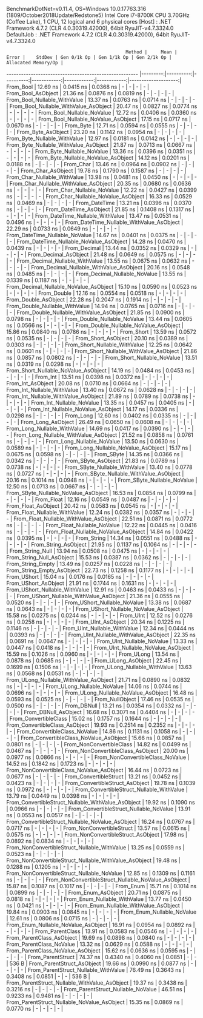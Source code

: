 
BenchmarkDotNet=v0.11.4, OS=Windows 10.0.17763.316 (1809/October2018Update/Redstone5)
Intel Core i7-8700K CPU 3.70GHz (Coffee Lake), 1 CPU, 12 logical and 6 physical cores
  [Host]     : .NET Framework 4.7.2 (CLR 4.0.30319.42000), 64bit RyuJIT-v4.7.3324.0
  DefaultJob : .NET Framework 4.7.2 (CLR 4.0.30319.42000), 64bit RyuJIT-v4.7.3324.0


                                                Method |     Mean |     Error |    StdDev | Gen 0/1k Op | Gen 1/1k Op | Gen 2/1k Op | Allocated Memory/Op |
------------------------------------------------------ |---------:|----------:|----------:|------------:|------------:|------------:|--------------------:|
                                             From_Bool | 12.69 ns | 0.0415 ns | 0.0368 ns |           - |           - |           - |                   - |
                                    From_Bool_AsObject | 21.36 ns | 0.0876 ns | 0.0819 ns |           - |           - |           - |                   - |
                          From_Bool_Nullable_WithValue | 13.37 ns | 0.0763 ns | 0.0714 ns |           - |           - |           - |                   - |
                 From_Bool_Nullable_WithValue_AsObject | 20.47 ns | 0.0827 ns | 0.0774 ns |           - |           - |           - |                   - |
                            From_Bool_Nullable_NoValue | 12.72 ns | 0.0406 ns | 0.0360 ns |           - |           - |           - |                   - |
                   From_Bool_Nullable_NoValue_AsObject | 17.15 ns | 0.0717 ns | 0.0670 ns |           - |           - |           - |                   - |
                                             From_Byte | 12.71 ns | 0.0594 ns | 0.0555 ns |           - |           - |           - |                   - |
                                    From_Byte_AsObject | 23.20 ns | 0.1142 ns | 0.0954 ns |           - |           - |           - |                   - |
                          From_Byte_Nullable_WithValue | 12.97 ns | 0.0181 ns | 0.0142 ns |           - |           - |           - |                   - |
                 From_Byte_Nullable_WithValue_AsObject | 21.87 ns | 0.0713 ns | 0.0667 ns |           - |           - |           - |                   - |
                            From_Byte_Nullable_NoValue | 13.36 ns | 0.0396 ns | 0.0351 ns |           - |           - |           - |                   - |
                   From_Byte_Nullable_NoValue_AsObject | 14.12 ns | 0.0201 ns | 0.0188 ns |           - |           - |           - |                   - |
                                             From_Char | 13.46 ns | 0.0964 ns | 0.0902 ns |           - |           - |           - |                   - |
                                    From_Char_AsObject | 19.78 ns | 0.1790 ns | 0.1587 ns |           - |           - |           - |                   - |
                          From_Char_Nullable_WithValue | 13.98 ns | 0.0481 ns | 0.0450 ns |           - |           - |           - |                   - |
                 From_Char_Nullable_WithValue_AsObject | 20.35 ns | 0.0680 ns | 0.0636 ns |           - |           - |           - |                   - |
                            From_Char_Nullable_NoValue | 12.22 ns | 0.0427 ns | 0.0399 ns |           - |           - |           - |                   - |
                   From_Char_Nullable_NoValue_AsObject | 16.33 ns | 0.0529 ns | 0.0469 ns |           - |           - |           - |                   - |
                                         From_DateTime | 13.21 ns | 0.0396 ns | 0.0370 ns |           - |           - |           - |                   - |
                                From_DateTime_AsObject | 21.85 ns | 0.1408 ns | 0.1317 ns |           - |           - |           - |                   - |
                      From_DateTime_Nullable_WithValue | 13.47 ns | 0.0531 ns | 0.0496 ns |           - |           - |           - |                   - |
             From_DateTime_Nullable_WithValue_AsObject | 22.29 ns | 0.0733 ns | 0.0649 ns |           - |           - |           - |                   - |
                        From_DateTime_Nullable_NoValue | 14.67 ns | 0.0401 ns | 0.0375 ns |           - |           - |           - |                   - |
               From_DateTime_Nullable_NoValue_AsObject | 14.28 ns | 0.0470 ns | 0.0439 ns |           - |           - |           - |                   - |
                                          From_Decimal | 13.44 ns | 0.0352 ns | 0.0329 ns |           - |           - |           - |                   - |
                                 From_Decimal_AsObject | 21.48 ns | 0.0649 ns | 0.0575 ns |           - |           - |           - |                   - |
                       From_Decimal_Nullable_WithValue | 13.55 ns | 0.0675 ns | 0.0632 ns |           - |           - |           - |                   - |
              From_Decimal_Nullable_WithValue_AsObject | 20.16 ns | 0.0548 ns | 0.0485 ns |           - |           - |           - |                   - |
                         From_Decimal_Nullable_NoValue | 13.55 ns | 0.1339 ns | 0.1187 ns |           - |           - |           - |                   - |
                From_Decimal_Nullable_NoValue_AsObject | 15.10 ns | 0.0590 ns | 0.0523 ns |           - |           - |           - |                   - |
                                           From_Double | 12.16 ns | 0.0554 ns | 0.0518 ns |           - |           - |           - |                   - |
                                  From_Double_AsObject | 22.28 ns | 0.2047 ns | 0.1914 ns |           - |           - |           - |                   - |
                        From_Double_Nullable_WithValue | 14.94 ns | 0.0765 ns | 0.0716 ns |           - |           - |           - |                   - |
               From_Double_Nullable_WithValue_AsObject | 21.85 ns | 0.0900 ns | 0.0798 ns |           - |           - |           - |                   - |
                          From_Double_Nullable_NoValue | 13.44 ns | 0.0605 ns | 0.0566 ns |           - |           - |           - |                   - |
                 From_Double_Nullable_NoValue_AsObject | 15.86 ns | 0.0840 ns | 0.0786 ns |           - |           - |           - |                   - |
                                            From_Short | 13.59 ns | 0.0572 ns | 0.0535 ns |           - |           - |           - |                   - |
                                   From_Short_AsObject | 20.10 ns | 0.0389 ns | 0.0303 ns |           - |           - |           - |                   - |
                         From_Short_Nullable_WithValue | 12.25 ns | 0.0642 ns | 0.0601 ns |           - |           - |           - |                   - |
                From_Short_Nullable_WithValue_AsObject | 21.86 ns | 0.0857 ns | 0.0802 ns |           - |           - |           - |                   - |
                           From_Short_Nullable_NoValue | 13.51 ns | 0.0319 ns | 0.0298 ns |           - |           - |           - |                   - |
                  From_Short_Nullable_NoValue_AsObject | 14.19 ns | 0.0484 ns | 0.0453 ns |           - |           - |           - |                   - |
                                              From_Int | 13.51 ns | 0.0398 ns | 0.0372 ns |           - |           - |           - |                   - |
                                     From_Int_AsObject | 20.08 ns | 0.0710 ns | 0.0664 ns |           - |           - |           - |                   - |
                           From_Int_Nullable_WithValue | 13.40 ns | 0.0672 ns | 0.0628 ns |           - |           - |           - |                   - |
                  From_Int_Nullable_WithValue_AsObject | 21.89 ns | 0.0789 ns | 0.0738 ns |           - |           - |           - |                   - |
                             From_Int_Nullable_NoValue | 13.35 ns | 0.0457 ns | 0.0405 ns |           - |           - |           - |                   - |
                    From_Int_Nullable_NoValue_AsObject | 14.17 ns | 0.0336 ns | 0.0298 ns |           - |           - |           - |                   - |
                                             From_Long | 12.60 ns | 0.0402 ns | 0.0335 ns |           - |           - |           - |                   - |
                                    From_Long_AsObject | 26.49 ns | 0.0650 ns | 0.0608 ns |           - |           - |           - |                   - |
                          From_Long_Nullable_WithValue | 14.69 ns | 0.0417 ns | 0.0390 ns |           - |           - |           - |                   - |
                 From_Long_Nullable_WithValue_AsObject | 21.52 ns | 0.0858 ns | 0.0761 ns |           - |           - |           - |                   - |
                            From_Long_Nullable_NoValue | 13.50 ns | 0.0630 ns | 0.0589 ns |           - |           - |           - |                   - |
                   From_Long_Nullable_NoValue_AsObject | 15.17 ns | 0.0675 ns | 0.0598 ns |           - |           - |           - |                   - |
                                            From_SByte | 14.35 ns | 0.0366 ns | 0.0342 ns |           - |           - |           - |                   - |
                                   From_SByte_AsObject | 21.83 ns | 0.0789 ns | 0.0738 ns |           - |           - |           - |                   - |
                         From_SByte_Nullable_WithValue | 13.40 ns | 0.0778 ns | 0.0727 ns |           - |           - |           - |                   - |
                From_SByte_Nullable_WithValue_AsObject | 20.16 ns | 0.1014 ns | 0.0948 ns |           - |           - |           - |                   - |
                           From_SByte_Nullable_NoValue | 12.50 ns | 0.0713 ns | 0.0667 ns |           - |           - |           - |                   - |
                  From_SByte_Nullable_NoValue_AsObject | 16.53 ns | 0.0854 ns | 0.0799 ns |           - |           - |           - |                   - |
                                            From_Float | 12.16 ns | 0.0549 ns | 0.0487 ns |           - |           - |           - |                   - |
                                   From_Float_AsObject | 20.42 ns | 0.0583 ns | 0.0545 ns |           - |           - |           - |                   - |
                         From_Float_Nullable_WithValue | 12.24 ns | 0.0382 ns | 0.0357 ns |           - |           - |           - |                   - |
                From_Float_Nullable_WithValue_AsObject | 22.51 ns | 0.0871 ns | 0.0772 ns |           - |           - |           - |                   - |
                           From_Float_Nullable_NoValue | 12.22 ns | 0.0445 ns | 0.0416 ns |           - |           - |           - |                   - |
                  From_Float_Nullable_NoValue_AsObject | 14.84 ns | 0.0422 ns | 0.0395 ns |           - |           - |           - |                   - |
                                           From_String | 14.34 ns | 0.0551 ns | 0.0488 ns |           - |           - |           - |                   - |
                                  From_String_AsObject | 21.95 ns | 0.1137 ns | 0.1064 ns |           - |           - |           - |                   - |
                                      From_String_Null | 13.94 ns | 0.0508 ns | 0.0475 ns |           - |           - |           - |                   - |
                             From_String_Null_AsObject | 15.53 ns | 0.0387 ns | 0.0362 ns |           - |           - |           - |                   - |
                                     From_String_Empty | 13.49 ns | 0.0257 ns | 0.0228 ns |           - |           - |           - |                   - |
                            From_String_Empty_AsObject | 22.73 ns | 0.1258 ns | 0.1177 ns |           - |           - |           - |                   - |
                                           From_UShort | 15.04 ns | 0.0176 ns | 0.0165 ns |           - |           - |           - |                   - |
                                  From_UShort_AsObject | 21.91 ns | 0.1744 ns | 0.1631 ns |           - |           - |           - |                   - |
                        From_UShort_Nullable_WithValue | 12.91 ns | 0.0463 ns | 0.0433 ns |           - |           - |           - |                   - |
               From_UShort_Nullable_WithValue_AsObject | 21.36 ns | 0.0555 ns | 0.0520 ns |           - |           - |           - |                   - |
                          From_UShort_Nullable_NoValue | 13.38 ns | 0.0687 ns | 0.0643 ns |           - |           - |           - |                   - |
                 From_UShort_Nullable_NoValue_AsObject | 15.58 ns | 0.0275 ns | 0.0244 ns |           - |           - |           - |                   - |
                                             From_UInt | 12.52 ns | 0.0276 ns | 0.0258 ns |           - |           - |           - |                   - |
                                    From_UInt_AsObject | 20.34 ns | 0.1225 ns | 0.1146 ns |           - |           - |           - |                   - |
                          From_UInt_Nullable_WithValue | 12.34 ns | 0.0444 ns | 0.0393 ns |           - |           - |           - |                   - |
                 From_UInt_Nullable_WithValue_AsObject | 22.35 ns | 0.0691 ns | 0.0647 ns |           - |           - |           - |                   - |
                            From_UInt_Nullable_NoValue | 13.33 ns | 0.0447 ns | 0.0418 ns |           - |           - |           - |                   - |
                   From_UInt_Nullable_NoValue_AsObject | 15.59 ns | 0.1026 ns | 0.0960 ns |           - |           - |           - |                   - |
                                            From_ULong | 13.54 ns | 0.0878 ns | 0.0685 ns |           - |           - |           - |                   - |
                                   From_ULong_AsObject | 22.45 ns | 0.1699 ns | 0.1506 ns |           - |           - |           - |                   - |
                         From_ULong_Nullable_WithValue | 13.63 ns | 0.0568 ns | 0.0531 ns |           - |           - |           - |                   - |
                From_ULong_Nullable_WithValue_AsObject | 21.71 ns | 0.0890 ns | 0.0832 ns |           - |           - |           - |                   - |
                           From_ULong_Nullable_NoValue | 14.06 ns | 0.0744 ns | 0.0696 ns |           - |           - |           - |                   - |
                  From_ULong_Nullable_NoValue_AsObject | 16.48 ns | 0.0593 ns | 0.0525 ns |           - |           - |           - |                   - |
                                       From_NullObject | 17.46 ns | 0.0535 ns | 0.0500 ns |           - |           - |           - |                   - |
                                           From_DBNull | 13.21 ns | 0.0354 ns | 0.0332 ns |           - |           - |           - |                   - |
                                  From_DBNull_AsObject | 16.68 ns | 0.3071 ns | 0.4404 ns |           - |           - |           - |                   - |
                                 From_ConvertibleClass | 15.02 ns | 0.1757 ns | 0.1644 ns |           - |           - |           - |                   - |
                        From_ConvertibleClass_AsObject | 19.93 ns | 0.2514 ns | 0.2352 ns |           - |           - |           - |                   - |
                         From_ConvertibleClass_NoValue | 14.86 ns | 0.1131 ns | 0.1058 ns |           - |           - |           - |                   - |
                From_ConvertibleClass_NoValue_AsObject | 15.66 ns | 0.0857 ns | 0.0801 ns |           - |           - |           - |                   - |
                              From_NonConvertibleClass | 14.82 ns | 0.0499 ns | 0.0467 ns |           - |           - |           - |                   - |
                     From_NonConvertibleClass_AsObject | 20.00 ns | 0.0977 ns | 0.0866 ns |           - |           - |           - |                   - |
                      From_NonConvertibleClass_NoValue | 14.52 ns | 0.1842 ns | 0.1723 ns |           - |           - |           - |                   - |
             From_NonConvertibleClass_NoValue_AsObject | 16.44 ns | 0.0723 ns | 0.0677 ns |           - |           - |           - |                   - |
                                From_ConvertibleStruct | 13.21 ns | 0.0452 ns | 0.0423 ns |           - |           - |           - |                   - |
                       From_ConvertibleStruct_AsObject | 19.78 ns | 0.1039 ns | 0.0972 ns |           - |           - |           - |                   - |
             From_ConvertibleStruct_Nullable_WithValue | 13.79 ns | 0.0449 ns | 0.0398 ns |           - |           - |           - |                   - |
    From_ConvertibleStruct_Nullable_WithValue_AsObject | 19.92 ns | 0.1090 ns | 0.0966 ns |           - |           - |           - |                   - |
               From_ConvertibleStruct_Nullable_NoValue | 13.91 ns | 0.0553 ns | 0.0517 ns |           - |           - |           - |                   - |
      From_ConvertibleStruct_Nullable_NoValue_AsObject | 16.24 ns | 0.0767 ns | 0.0717 ns |           - |           - |           - |                   - |
                             From_NonConvertibleStruct | 13.57 ns | 0.0615 ns | 0.0575 ns |           - |           - |           - |                   - |
                    From_NonConvertibleStruct_AsObject | 17.98 ns | 0.0892 ns | 0.0834 ns |           - |           - |           - |                   - |
          From_NonConvertibleStruct_Nullable_WithValue | 13.25 ns | 0.0559 ns | 0.0523 ns |           - |           - |           - |                   - |
 From_NonConvertibleStruct_Nullable_WithValue_AsObject | 19.48 ns | 0.1288 ns | 0.1205 ns |           - |           - |           - |                   - |
            From_NonConvertibleStruct_Nullable_NoValue | 12.85 ns | 0.1309 ns | 0.1161 ns |           - |           - |           - |                   - |
   From_NonConvertibleStruct_Nullable_NoValue_AsObject | 15.87 ns | 0.1087 ns | 0.1017 ns |           - |           - |           - |                   - |
                                             From_Enum | 15.71 ns | 0.1014 ns | 0.0899 ns |           - |           - |           - |                   - |
                                    From_Enum_AsObject | 20.71 ns | 0.0875 ns | 0.0818 ns |           - |           - |           - |                   - |
                          From_Enum_Nullable_WithValue | 13.77 ns | 0.0450 ns | 0.0421 ns |           - |           - |           - |                   - |
                 From_Enum_Nullable_WithValue_AsObject | 19.84 ns | 0.0903 ns | 0.0845 ns |           - |           - |           - |                   - |
                            From_Enum_Nullable_NoValue | 12.61 ns | 0.0806 ns | 0.0715 ns |           - |           - |           - |                   - |
                   From_Enum_Nullable_NoValue_AsObject | 16.91 ns | 0.0954 ns | 0.0892 ns |           - |           - |           - |                   - |
                                      From_ParentClass | 13.91 ns | 0.0583 ns | 0.0546 ns |           - |           - |           - |                   - |
                             From_ParentClass_AsObject | 19.69 ns | 0.0898 ns | 0.0840 ns |           - |           - |           - |                   - |
                              From_ParentClass_NoValue | 13.32 ns | 0.0629 ns | 0.0588 ns |           - |           - |           - |                   - |
                     From_ParentClass_NoValue_AsObject | 15.62 ns | 0.0636 ns | 0.0595 ns |           - |           - |           - |                   - |
                                     From_ParentStruct | 74.37 ns | 0.4340 ns | 0.4060 ns |      0.0851 |           - |           - |               536 B |
                            From_ParentStruct_AsObject | 19.66 ns | 0.0990 ns | 0.0877 ns |           - |           - |           - |                   - |
                  From_ParentStruct_Nullable_WithValue | 76.49 ns | 0.3643 ns | 0.3408 ns |      0.0851 |           - |           - |               536 B |
         From_ParentStruct_Nullable_WithValue_AsObject | 19.37 ns | 0.3438 ns | 0.3216 ns |           - |           - |           - |                   - |
                    From_ParentStruct_Nullable_NoValue | 46.51 ns | 0.9233 ns | 0.9481 ns |           - |           - |           - |                   - |
           From_ParentStruct_Nullable_NoValue_AsObject | 15.35 ns | 0.0869 ns | 0.0770 ns |           - |           - |           - |                   - |
